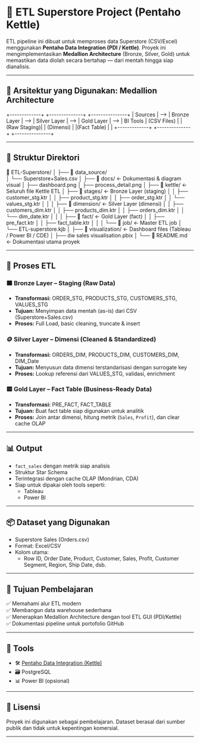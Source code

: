 # 🏪 ETL Superstore Project (Pentaho Kettle)

ETL pipeline ini dibuat untuk memproses data Superstore (CSV/Excel) menggunakan **Pentaho Data Integration (PDI / Kettle)**. Proyek ini mengimplementasikan **Medallion Architecture** (Bronze, Silver, Gold) untuk memastikan data diolah secara bertahap — dari mentah hingga siap dianalisis.

---

## 🧱 Arsitektur yang Digunakan: Medallion Architecture

+-------------+ +--------------+ +---------------+
| Sources | --> | Bronze Layer | --> | Silver Layer | --> | Gold Layer  | --> | BI Tools
| (CSV Files) | | (Raw Staging)|     |   (Dimensi)  |     |(Fact Table) |     |
+-------------+ +--------------+ +---------------+


---

## 📂 Struktur Direktori
📁 ETL-Superstore/
│
├── 📁 data_source/                
│   └── Superstore+Sales.csv
│
├── 📁 docs/                      ← Dokumentasi & diagram visual
│   ├── dashboard.png
│   ├── process_detail.png
│
├── 📁 kettle/                    ← Seluruh file Kettle ETL
│   ├── 📁 stages/                ← Bronze Layer (staging)
│   │   ├── customer_stg.ktr
│   │   ├── product_stg.ktr
│   │   ├── order_stg.ktr
│   │   └── values_stg.ktr
│   │
│   ├── 📁 dimension/             ← Silver Layer (dimensi)
│   │   ├── customers_dim.ktr
│   │   ├── products_dim.ktr
│   │   ├── orders_dim.ktr
│   │   └── dim_date.ktr
│   │
│   ├── 📁 fact/                  ← Gold Layer (fact)
│   │   ├── pre_fact.ktr
│   │   ├── fact_table.ktr
│   │
│   └── 📁 job/                   ← Master ETL job
│       └── ETL-superstore.kjb
│
├── 📁 visualization/            ← Dashboard files (Tableau / Power BI / CDE)
│   ├── dw sales visualisation.pbix
│
└── 📄 README.md                 ← Dokumentasi utama proyek



---

## 🔁 Proses ETL

### 🟫 Bronze Layer – Staging (Raw Data)
- **Transformasi:** ORDER_STG, PRODUCTS_STG, CUSTOMERS_STG, VALUES_STG
- **Tujuan:** Menyimpan data mentah (as-is) dari CSV (Superstore+Sales.csv)
- **Proses:** Full Load, basic cleaning, truncate & insert

### 🪙 Silver Layer – Dimensi (Cleaned & Standardized)
- **Transformasi:** ORDERS_DIM, PRODUCTS_DIM, CUSTOMERS_DIM, DIM_Date
- **Tujuan:** Menyusun data dimensi terstandarisasi dengan surrogate key
- **Proses:** Lookup referensi dari VALUES_STG, validasi, enrichment

### 🟨 Gold Layer – Fact Table (Business-Ready Data)
- **Transformasi:** PRE_FACT, FACT_TABLE
- **Tujuan:** Buat fact table siap digunakan untuk analitik
- **Proses:** Join antar dimensi, hitung metrik (`Sales`, `Profit`), dan clear cache OLAP

---

## 📊 Output

- `fact_sales` dengan metrik siap analisis
- Struktur Star Schema
- Terintegrasi dengan cache OLAP (Mondrian, CDA)
- Siap untuk dipakai oleh tools seperti:
  - Tableau
  - Power BI

---

## 📦 Dataset yang Digunakan

- Superstore Sales (Orders.csv)
- Format: Excel/CSV
- Kolom utama:
  - Row ID, Order Date, Product, Customer, Sales, Profit, Customer Segment, Region, Ship Date, dsb.

---

## 🧠 Tujuan Pembelajaran

✅ Memahami alur ETL modern  
✅ Membangun data warehouse sederhana  
✅ Menerapkan Medallion Architecture dengan tool ETL GUI (PDI/Kettle)  
✅ Dokumentasi pipeline untuk portofolio GitHub

---

## 🧰 Tools

- 🛠️ [Pentaho Data Integration (Kettle)](https://sourceforge.net/projects/pentaho/)
- 🗃️ PostgreSQL 
- 📊 Power BI (opsional)

---

## 🧾 Lisensi

Proyek ini digunakan sebagai pembelajaran. Dataset berasal dari sumber publik dan tidak untuk kepentingan komersial.

---

